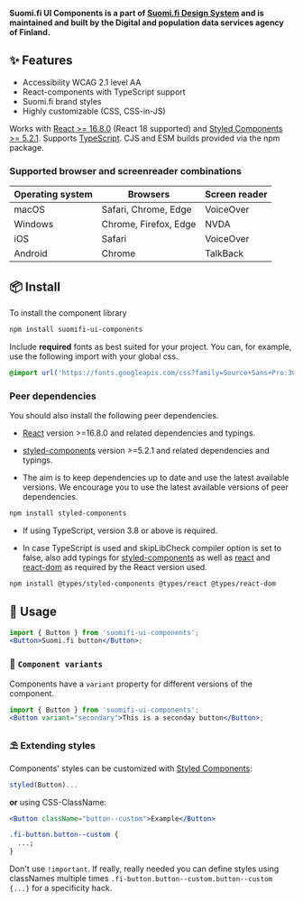 **Suomi.fi UI Components is a part of [Suomi.fi Design System](https://designsystem.suomi.fi) and is maintained and built by the Digital and population data services agency of Finland.**

## ✨ Features

- Accessibility WCAG 2.1 level AA
- React-components with TypeScript support
- Suomi.fi brand styles
- Highly customizable (CSS, CSS-in-JS)

Works with [React >= 16.8.0](https://github.com/facebook/react) (React 18 supported) and [Styled Components >= 5.2.1](https://github.com/styled-components/styled-components). Supports [TypeScript](https://github.com/Microsoft/TypeScript). CJS and ESM builds provided via the npm package.

### Supported browser and screenreader combinations

| Operating system | Browsers              | Screen reader |
| ---------------- | --------------------- | ------------- |
| macOS            | Safari, Chrome, Edge  | VoiceOver     |
| Windows          | Chrome, Firefox, Edge | NVDA          |
| iOS              | Safari                | VoiceOver     |
| Android          | Chrome                | TalkBack      |

## 📦 Install

To install the component library

```bash
npm install suomifi-ui-components
```

Include **required** fonts as best suited for your project. You can, for example, use the following import with your global css.

```css
@import url('https://fonts.googleapis.com/css?family=Source+Sans+Pro:300,400,600&display=swap');
```

### Peer dependencies

You should also install the following peer dependencies.

- [React](https://www.npmjs.com/package/react) version >=16.8.0 and related dependencies and typings.
- [styled-components](https://www.npmjs.com/package/styled-components) version >=5.2.1 and related dependencies and typings.

- The aim is to keep dependencies up to date and use the latest available versions. We encourage you to use the latest available versions of peer dependencies.

```bash
npm install styled-components
```

- If using TypeScript, version 3.8 or above is required.

- In case TypeScript is used and skipLibCheck compiler option is set to false, also add typings for [styled-components](https://www.npmjs.com/package/@types/styled-components/) as well as [react](https://www.npmjs.com/package/@types/react) and [react-dom](https://www.npmjs.com/package/@types/react-dom) as required by the React version used.

```bash
npm install @types/styled-components @types/react @types/react-dom
```

## 🔨 Usage

```jsx static
import { Button } from 'suomifi-ui-components';
<Button>Suomi.fi button</Button>;
```

### 🌊 `Component variants`

Components have a `variant` property for different versions of the component.

```jsx static
import { Button } from 'suomifi-ui-components';
<Button variant="secondary">This is a seconday button</Button>;
```

### ⛱ Extending styles

Components' styles can be customized with [Styled Components](https://github.com/styled-components/styled-components):

```javascript static
styled(Button)...
```

**or** using CSS-ClassName:

```jsx static
<Button className="button--custom">Example</Button>
```

```css
.fi-button.button--custom {
  ...;
}
```

Don't use `!important`. If really, really needed you can define styles using classNames multiple times `.fi-button.button--custom.button--custom {...}` for a specificity hack.
